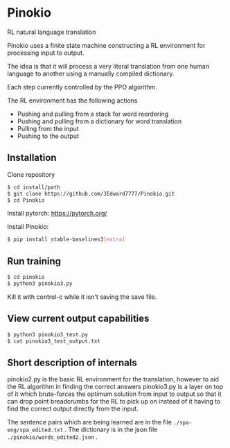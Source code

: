 # Pinokio
RL natural language translation

Pinokio uses a finite state machine constructing a RL environment for processing input to output.

The idea is that it will process a very literal translation from one human language to another using a manually compiled dictionary.

Each step currently controlled by the PPO algorithm.

The RL environment has the following actions
- Pushing and pulling from a stack for word reordering
- Pushing and pulling from a dictionary for word translation
- Pulling from the input
- Pushing to the output

## Installation

Clone repository

```sh
$ cd install/path
$ git clone https://github.com/JEdward7777/Pinokio.git
$ cd Pinokio
```

Install pytorch: 
https://pytorch.org/

Install Pinokio:

```sh
$ pip install stable-baselines3[extra]
```

## Run training
```sh
$ cd pinokio
$ python3 pinokio3.py
```

Kill it with control-c while it isn't saving the save file.

## View current output capabilities
```sh
$ python3 pinokio3_test.py
$ cat pinokio3_test_output.txt
```

## Short description of internals
pinokio2.py is the basic RL environment for the translation, however to aid the RL algorithm in finding the correct answers pinokio3.py is a layer on top of it which brute-forces the optimum solution from input to output so that it can drop point breadcrumbs for the RL to pick up on instead of it having to find the correct output directly from the input.

The sentence pairs which are being learned are in the file ```./spa-eng/spa_edited.txt``` .
The dictionary is in the json file ```./pinokio/words_edited2.json``` .